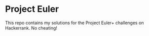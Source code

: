 # Project Euler

This repo contains my solutions for the Project Euler+ challenges on Hackerrank. No cheating!